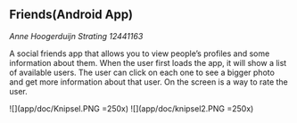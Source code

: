 ## Friends(Android App)


*Anne Hoogerduijn Strating*
*12441163*

A social friends app that allows you to view people’s profiles and some information about them. 
When the user first loads the app, it will show a list of available users. The user can click on each one to see a bigger 
photo and get more information about that user. On the screen is a way to rate the user.

![](app/doc/Knipsel.PNG =250x) 
![](app/doc/knipsel2.PNG =250x)
